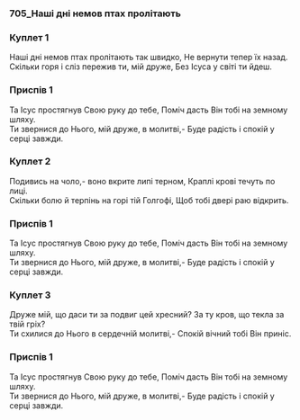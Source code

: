### 705_Наші дні немов птах пролітають
### Куплет 1
Наші дні немов птах пролітають так швидко, Не вернути тепер їх назад. <br/>Скільки горя і сліз пережив ти, мій друже, Без Ісуса у світі ти йдеш.
### Приспів 1
Та Ісус простягнув Свою руку до тебе, Поміч дасть Він тобі на земному шляху. <br/>Ти звернися до Нього, мій друже, в молитві,- Буде радість і спокій у серці завжди.
### Куплет 2
Подивись на чоло,- воно вкрите липі терном, Краплі крові течуть по лиці. <br/>Скільки болю й терпінь на горі тій Голгофі, Щоб тобі двері раю відкрить.
### Приспів 1
Та Ісус простягнув Свою руку до тебе, Поміч дасть Він тобі на земному шляху. <br/>Ти звернися до Нього, мій друже, в молитві,- Буде радість і спокій у серці завжди.
### Куплет 3
Друже мій, що даси ти за подвиг цей хресний? За ту кров, що текла за твій гріх? <br/>Ти схилися до Нього в сердечній молитві,- Спокій вічний тобі Він приніс.
### Приспів 1
Та Ісус простягнув Свою руку до тебе, Поміч дасть Він тобі на земному шляху. <br/>Ти звернися до Нього, мій друже, в молитві,- Буде радість і спокій у серці завжди.
